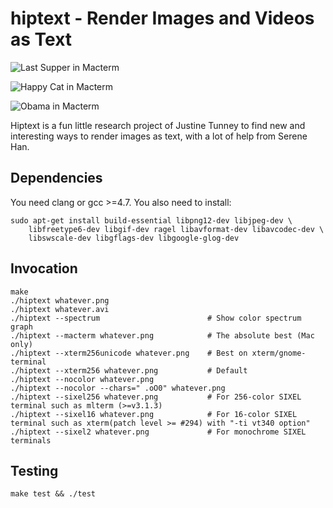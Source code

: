 # hiptext - Render Images and Videos as Text

![Last Supper in Macterm](http://i.imgur.com/7TfrQsL.png)

![Happy Cat in Macterm](http://i.imgur.com/cr7sSHh.png)

![Obama in Macterm](http://i.imgur.com/UnfnpMr.png)

Hiptext is a fun little research project of Justine Tunney to find new and
interesting ways to render images as text, with a lot of help from Serene Han.

## Dependencies

You need clang or gcc >=4.7. You also need to install:

    sudo apt-get install build-essential libpng12-dev libjpeg-dev \
        libfreetype6-dev libgif-dev ragel libavformat-dev libavcodec-dev \
        libswscale-dev libgflags-dev libgoogle-glog-dev

## Invocation

    make
    ./hiptext whatever.png
    ./hiptext whatever.avi
    ./hiptext --spectrum                        # Show color spectrum graph
    ./hiptext --macterm whatever.png            # The absolute best (Mac only)
    ./hiptext --xterm256unicode whatever.png    # Best on xterm/gnome-terminal
    ./hiptext --xterm256 whatever.png           # Default
    ./hiptext --nocolor whatever.png
    ./hiptext --nocolor --chars=" .oO0" whatever.png
    ./hiptext --sixel256 whatever.png           # For 256-color SIXEL terminal such as mlterm (>=v3.1.3)
    ./hiptext --sixel16 whatever.png            # For 16-color SIXEL terminal such as xterm(patch level >= #294) with "-ti vt340 option"
    ./hiptext --sixel2 whatever.png             # For monochrome SIXEL terminals

## Testing

    make test && ./test
